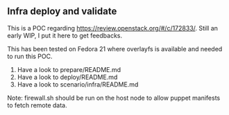 Infra deploy and validate
-------------------------

This is a POC regarding https://review.openstack.org/#/c/172833/.
Still an early WIP, I put it here to get feedbacks.

This has been tested on Fedora 21 where overlayfs is available and needed to run
this POC.

1. Have a look to prepare/README.md
2. Have a look to deploy/README.md
3. Have a look to scenario/infra/README.md


Note:
firewall.sh should be run on the host node to allow puppet manifests
to fetch remote data.
